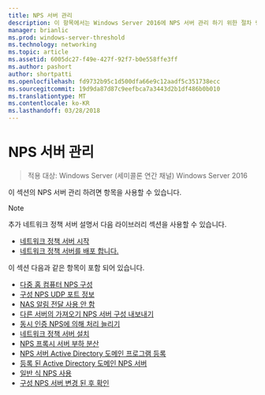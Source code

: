 ```yaml
---
title: NPS 서버 관리
description: 이 항목에서는 Windows Server 2016에 NPS 서버 관리 하기 위한 절차 링크를 제공 합니다.
manager: brianlic
ms.prod: windows-server-threshold
ms.technology: networking
ms.topic: article
ms.assetid: 6005dc27-f49e-427f-92f7-b0e558ffe3ff
ms.author: pashort
author: shortpatti
ms.openlocfilehash: fd9732b95c1d500dfa66e9c12aadf5c351738ecc
ms.sourcegitcommit: 19d9da87d87c9eefbca7a3443d2b1df486b0b010
ms.translationtype: MT
ms.contentlocale: ko-KR
ms.lasthandoff: 03/28/2018
---
```

# <a name="manage-nps-servers"></a>NPS 서버 관리

>적용 대상: Windows Server (세미콜론 연간 채널) Windows Server 2016

이 섹션의 NPS 서버 관리 하려면 항목을 사용할 수 있습니다.

>[!NOTE]
>추가 네트워크 정책 서버 설명서 다음 라이브러리 섹션을 사용할 수 있습니다.
>- [네트워크 정책 서버 시작](nps-getstart-top.md)
>- [네트워크 정책 서버를 배포 합니다.](nps-deploy.md) 

이 섹션 다음과 같은 항목이 포함 되어 있습니다.

- [다중 홈 컴퓨터 NPS 구성](nps-multihomed-configure.md)
- [구성 NPS UDP 포트 정보](nps-udp-ports-configure.md)
- [NAS 알림 전달 사용 안 함](nps-disable-nas-notifications.md)
- [다른 서버의 가져오기 NPS 서버 구성 내보내기](nps-manage-export.md)
- [동시 인증 NPS에 의해 처리 늘리기](nps-concurrent-auth.md)
- [네트워크 정책 서버 설치](nps-manage-install.md)
- [NPS 프록시 서버 부하 분산](nps-manage-proxy-lb.md)
- [NPS 서버 Active Directory 도메인 프로그램 등록](nps-manage-register.md)
- [등록 된 Active Directory 도메인 NPS 서버](nps-manage-unregister.md)
- [일반 식 NPS 사용](nps-crp-reg-expressions.md)
- [구성 NPS 서버 변경 된 후 확인](nps-manage-verify.md)

